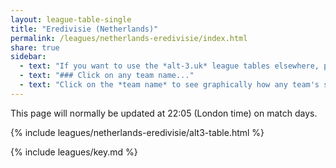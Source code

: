 ```yaml
---
layout: league-table-single
title: "Eredivisie (Netherlands)"
permalink: /leagues/netherlands-eredivisie/index.html
share: true
sidebar:
  - text: "If you want to use the *alt-3.uk* league tables elsewhere, please be sure to read the [License and Disclaimer](/about/license) page first."
  - text: "### Click on any team name..."
  - text: "Click on the *team name* to see graphically how any team's schedule strength evolves through the season."
---
```


This page will normally be updated at 22:05 (London time) on match days.

{% include leagues/netherlands-eredivisie/alt3-table.html %}

{% include leagues/key.md %}

